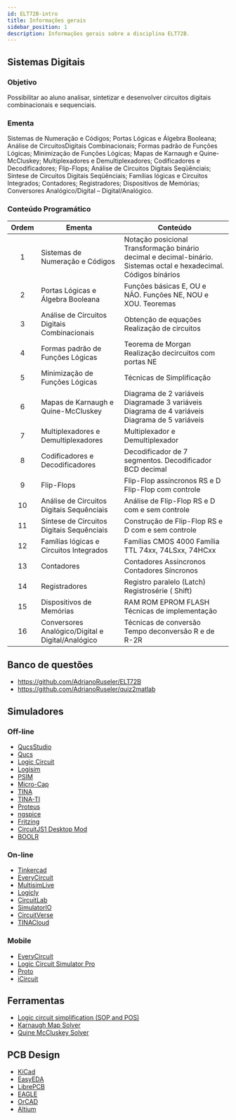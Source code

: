 ```yaml
---
id: ELT72B-intro
title: Informações gerais
sidebar_position: 1
description: Informações gerais sobre a disciplina ELT72B.
---
```


## Sistemas Digitais

### Objetivo

Possibilitar ao aluno analisar, sintetizar e desenvolver circuitos digitais combinacionais e sequenciais.

### Ementa

Sistemas de Numeração e Códigos; Portas Lógicas e Álgebra Booleana; Análise de CircuitosDigitais Combinacionais; Formas padrão de Funções Lógicas; Minimização de Funções Lógicas; Mapas de Karnaugh e Quine-McCluskey; Multiplexadores e Demultiplexadores; Codificadores e Decodificadores; Flip-Flops; Análise de Circuitos Digitais Seqüênciais; Síntese de Circuitos Digitais Seqüênciais; Famílias lógicas e Circuitos Integrados; Contadores; Registradores; Dispositivos de Memórias; Conversores Analógico/Digital – Digital/Analógico.

### Conteúdo Programático

| Ordem | Ementa                                            | Conteúdo                                                                                                           |
| :---: | ------------------------------------------------- | ------------------------------------------------------------------------------------------------------------------ |
|   1   | Sistemas de Numeração e Códigos                   | Notação posicional Transformação binário decimal e decimal-binário. Sistemas octal e hexadecimal. Códigos binários |
|   2   | Portas Lógicas e Álgebra Booleana                 | Funções básicas E, OU e NÃO. Funções NE, NOU e XOU. Teoremas                                                       |
|   3   | Análise de Circuitos Digitais Combinacionais      | Obtenção de equações Realização de circuitos                                                                       |
|   4   | Formas padrão de Funções Lógicas                  | Teorema de Morgan Realização decircuitos com portas NE                                                             |
|   5   | Minimização de Funções Lógicas                    | Técnicas de Simplificação                                                                                          |
|   6   | Mapas de Karnaugh e Quine-McCluskey               | Diagrama de 2 variáveis Diagramade 3 variáveis Diagrama de 4 variáveis Diagrama de 5 variáveis                     |
|   7   | Multiplexadores e Demultiplexadores               | Multiplexador e Demultiplexador                                                                                    |
|   8   | Codificadores e Decodificadores                   | Decodificador de 7 segmentos. Decodificador BCD decimal                                                            |
|   9   | Flip-Flops                                        | Flip-Flop assíncronos RS e D Flip-Flop com controle                                                                |
|  10   | Análise de Circuitos Digitais Sequênciais         | Análise de Flip-Flop RS e D com e sem controle                                                                     |
|  11   | Síntese de Circuitos Digitais Sequênciais         | Construção de Flip-Flop RS e D com e sem controle                                                                  |
|  12   | Famílias lógicas e Circuitos Integrados           | Famílias CMOS 4000 Família TTL 74xx, 74LSxx, 74HCxx                                                                |
|  13   | Contadores                                        | Contadores Assincronos Contadores Síncronos                                                                        |
|  14   | Registradores                                     | Registro paralelo (Latch) Registrosérie ( Shift)                                                                   |
|  15   | Dispositivos de Memórias                          | RAM ROM EPROM FLASH Técnicas de implementação                                                                      |
|  16   | Conversores Analógico/Digital e Digital/Analógico | Técnicas de conversão Tempo deconversão R e de R-2R                                                                |

## Banco de questões

- https://github.com/AdrianoRuseler/ELT72B
- https://github.com/AdrianoRuseler/quiz2matlab

## Simuladores

### Off-line

- [QucsStudio](https://qucsstudio.de/)
- [Qucs](https://sourceforge.net/projects/qucs/)
- [Logic Circuit](https://www.logiccircuit.org/)
- [Logisim](https://sourceforge.net/projects/circuit/)
- [PSIM](https://altair.com/psim/)
- [Micro-Cap](https://en.wikipedia.org/wiki/Micro-Cap/)
- [TINA](https://www.tina.com/)
- [TINA-TI](https://www.ti.com/tool/TINA-TI/)
- [Proteus](https://www.labcenter.com/simulation/)
- [ngspice](https://ngspice.sourceforge.io/)
- [Fritzing](https://fritzing.org/)
- [CircuitJS1 Desktop Mod](https://github.com/SEVA77/circuitjs1/)
- [BOOLR](http://boolr.me/)

### On-line

- [Tinkercad](https://www.tinkercad.com/)
- [EveryCircuit](https://everycircuit.com/)
- [MultisimLive](https://www.multisim.com/)
- [Logicly](https://logic.ly/)
- [CircuitLab](https://www.circuitlab.com/)
- [SimulatorIO](https://simulator.io/)
- [CircuitVerse](https://circuitverse.org/simulator/)
- [TINACloud](https://www.tina.com/tinacloud/)

### Mobile

- [EveryCircuit](https://everycircuit.com/)
- [Logic Circuit Simulator Pro](https://play.google.com/store/apps/details?id=com.duracodefactory.logiccircuitsimulatorpro&hl=en)
- [Proto](https://www.protosimulator.com/)
- [iCircuit](https://icircuitapp.com/)

## Ferramentas

- [Logic circuit simplification (SOP and POS)](http://www.32x8.com/index.html)
- [Karnaugh Map Solver](https://wredan.github.io/Karnaugh-Map-Solver/)
- [Quine McCluskey Solver](https://quinemccluskey.geeekyboy.com/)

## PCB Design

- [KiCad](https://www.kicad.org/)
- [EasyEDA](https://easyeda.com/)
- [LibrePCB](https://librepcb.org/)
- [EAGLE](https://www.autodesk.com/products/eagle/overview)
- [OrCAD](https://www.orcad.com/)
- [Altium](https://www.altium.com/)
